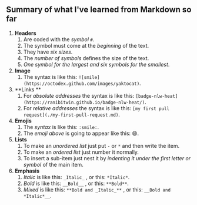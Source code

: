 ## Summary of what I've learned from Markdown so far
1. **Headers**
   1. Are coded with the _symbol_ ``` # ```.
   2. The symbol must come at the _beginning_ of the text.
   3. They have _six sizes_.
   4. The _number of symbols_ defines the size of the text.
   5. _One symbol for the largest and six symbols for the smallest_.
2. **Image**
   1. The syntax is like this: ``` ![smile](https://octodex.github.com/images/yaktocat) ```.
3. **Links **
   1. For _absolute addresses_ the syntax is like this: ``` [badge-nlw-heat](https://ranibitwin.github.io/badge-nlw-heat/) ```.
   2. For _relative addresses_ the syntax is like this: ``` [my first pull request](./my-first-pull-request.md) ```.  
4. **Emojis**
   1. The _syntax_ is like this: ``` :smile: ```. 
   2. The _emoji above_ is going to appear like this: 😄.   
5. **Lists**
   1. To make an _unordered list_ just put ``` - ``` or ``` * ``` and then write the item.
   2. To make an _ordered list_ just number it normally.
   3. To insert a sub-item just nest it by _indenting it under the first letter or symbol_ of the main item.
6. **Emphasis**
   1. _Italic_ is like this: ``` _Italic_ ``` , or this: ``` *Italic* ```.
   2. _Bold_ is like this: ``` __Bold__ ``` , or this: ``` **Bold** ```.
   3. _Mixed_ is like this: ``` **Bold and _Italic_** ``` , or this: ``` __Bold and *Italic*__ ```.
 

